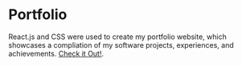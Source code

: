 # Portfolio

React.js and CSS were used to create my portfolio website, which showcases a compliation of my software projects, experiences, and achievements.   [Check it Out!](https://hareem-khan.netlify.app/).
